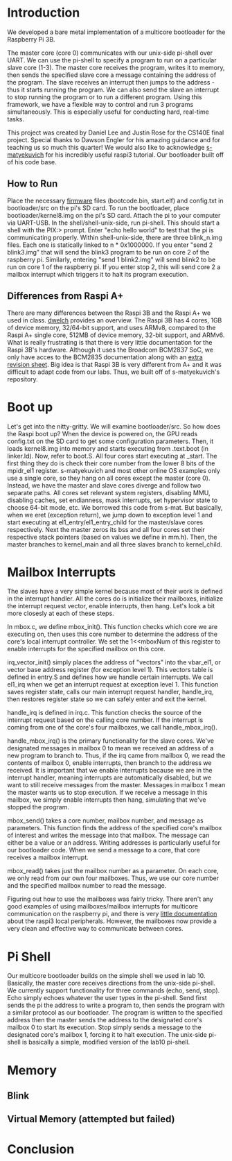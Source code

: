 # Introduction

We developed a bare metal implementation of a multicore bootloader for the Raspberry Pi 3B.

The master core (core 0) communicates with our unix-side pi-shell over UART. We can use the pi-shell to specify a program to run on a particular slave core (1-3). The master core receives the program, writes it to memory, then sends the specified slave core a message containing the address of the program. The slave receives an interrupt then jumps to the address - thus it starts running the program. We can also send the slave an interrupt to stop running the program or to run a different program. Using this framework, we have a flexible way to control and run 3 programs simultaneously. This is especially useful for conducting hard, real-time tasks.

This project was created by Daniel Lee and Justin Rose for the CS140E final project. Special thanks to Dawson Engler for his amazing guidance and for teaching us so much this quarter! We would also like to acknowledge [s-matyekuvich](https://github.com/s-matyukevich/raspberry-pi-os) for his incredibly useful raspi3 tutorial. Our bootloader built off of his code base.

## How to Run

Place the necessary [firmware](https://github.com/raspberrypi/firmware/tree/master/boot) files (bootcode.bin, start.elf) and config.txt in bootloader/src on the pi's SD card. To run the bootloader, place bootloader/kernel8.img on the pi's SD card. Attach the pi to your computer via UART-USB. In the shell/shell-unix-side, run pi-shell. This should start a shell with the PIX:> prompt. Enter "echo hello world" to test that the pi is communicating properly. Within shell-unix-side, there are three blink_n.img files. Each one is statically linked to n * 0x1000000. If you enter "send 2 blink3.img" that will send the blink3 program to be run on core 2 of the raspberry pi. Similarly, entering "send 1 blink2.img" will send blink2 to be run on core 1 of the raspberry pi. If you enter stop 2, this will send core 2 a mailbox interrupt which triggers it to halt its program execution.

## Differences from Raspi A+

There are many differences between the Raspi 3B and the Raspi A+ we used in class. [dwelch](https://github.com/dwelch67/raspberrypi) provides an overview. The Raspi 3B has 4 cores, 1GB of device memory, 32/64-bit support, and uses ARMv8, compared to the Raspi A+ single core, 512MB of device memory, 32-bit support, and ARMv6. What is really frustrating is that there is very little documentation for the Raspi 3B's hardware. Although it uses the Broadcom BCM2837 SoC, we only have acces to the BCM2835 documentation along with an [extra revision sheet](https://www.raspberrypi.org/documentation/hardware/raspberrypi/bcm2836/QA7_rev3.4.pdf). Big idea is that Raspi 3B is very different from A+ and it was difficult to adapt code from our labs. Thus, we built off of s-matyekuvich's repository.

# Boot up

Let's get into the nitty-gritty. We will examine bootloader/src. So how does the Raspi boot up? When the device is powered on, the GPU reads config.txt on the SD card to get some configuration parameters. Then, it loads kernel8.img into memory and starts executing from .text.boot (in linker.ld). Now, refer to boot.S. All four cores start executing at \_start. The first thing they do is check their core number from the lower 8 bits of the mpidr_el1 register. s-matyekuvich and most other online OS examples only use a single core, so they hang on all cores except the master (core 0). Instead, we have the master and slave cores diverge and follow two separate paths. All cores set relevant system registers, disabling MMU, disabling caches, set endianness, mask interrupts, set hypervisor state to choose 64-bit mode, etc. We borrowed this code from s-mat. But basically, when we eret (exception return), we jump down to exception level 1 and start executing at el1_entry/el1_entry_child for the master/slave cores respectively. Next the master zeros its bss and all four cores set their respective stack pointers (based on values we define in mm.h). Then, the master branches to kernel_main and all three slaves branch to kernel_child.

# Mailbox Interrupts

The slaves have a very simple kernel because most of their work is defined in the interrupt handler. All the cores do is initialize their mailboxes, initialize the interrupt request vector, enable interrupts, then hang. Let's look a bit more closesly at each of these steps.

In mbox.c, we define mbox_init(). This function checks which core we are executing on, then uses this core number to determine the address of the core's local interrupt controller. We set the 1<<mboxNum of this register to enable interrupts for the specified mailbox on this core.

irq_vector_init() simply places the address of "vectors" into the vbar_el1, or vector base address register (for exception level 1). This vectors table is defined in entry.S and defines how we handle certain interrupts. We call el1_irq when we get an interrupt request at exception level 1. This function saves register state, calls our main interrupt request handler, handle_irq, then restores register state so we can safely enter and exit the kernel.

handle_irq is defined in irq.c. This function checks the source of the interrupt request based on the calling core number. If the interrupt is coming from one of the core's four mailboxes, we call handle_mbox_irq().

handle_mbox_irq() is the primary functionality for the slave cores. We've designated messages in mailbox 0 to mean we received an address of a new program to branch to. Thus, if the irq came from mailbox 0, we read the contents of mailbox 0, enable interrupts, then branch to the address we received. It is important that we enable interrupts because we are in the interrupt handler, meaning interrupts are automatically disabled, but we want to still receive messages from the master.
Messages in mailbox 1 mean the master wants us to stop execution. If we receive a message in this mailbox, we simply enable interrupts then hang, simulating that we've stopped the program.

mbox_send() takes a core number, mailbox number, and message as parameters. This function finds the address of the specified core's mailbox of interest and writes the message into that mailbox. The message can either be a value or an address. Writing addresses is particularly useful for our bootloader code. When we send a message to a core, that core receives a mailbox interrupt.

mbox_read() takes just the mailbox number as a parameter. On each core, we only read from our own four mailboxes. Thus, we use our core number and the specified mailbox number to read the message.

Figuring out how to use the mailboxes was fairly tricky. There aren't any good examples of using mailboxes/mailbox interrupts for multicore communication on the raspberry pi, and there is very [little documentation](https://www.raspberrypi.org/documentation/hardware/raspberrypi/bcm2836/QA7_rev3.4.pdf) about the raspi3 local peripherals. However, the mailboxes now provide a very clean and effective way to communicate between cores.

# Pi Shell

Our multicore bootloader builds on the simple shell we used in lab 10. Basically, the master core receives directions from the unix-side pi-shell. We currently support functionality for three commands (echo, send, stop). Echo simply echoes whatever the user types in the pi-shell. Send first sends the pi the address to write a program to, then sends the program with a similar protocol as our bootloader. The program is written to the specified address then the master sends the address to the designated core's mailbox 0 to start its execution. Stop simply sends a message to the designated core's mailbox 1, forcing it to halt execution. The unix-side pi-shell is basically a simple, modified version of the lab10 pi-shell.

# Memory



## Blink

## Virtual Memory (attempted but failed)



# Conclusion 
